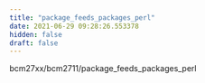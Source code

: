 ```yaml
---
title: "package_feeds_packages_perl"
date: 2021-06-29 09:28:26.553378
hidden: false
draft: false
---
```


bcm27xx/bcm2711/package_feeds_packages_perl

